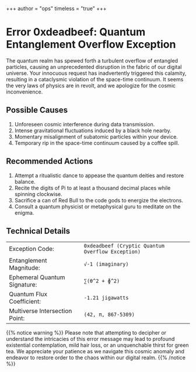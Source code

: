 +++
author = "ops"
timeless = "true"
+++
<h1 style="color: var(--base08)"> Error 0xdeadbeef: Quantum Entanglement Overflow Exception</h1>

The quantum realm has spewed forth a turbulent overflow of entangled particles, causing an unprecedented disruption in the fabric of our digital universe. Your innocuous request has inadvertently triggered this calamity, resulting in a cataclysmic violation of the space-time continuum. It seems the very laws of physics are in revolt, and we apologize for the cosmic inconvenience.

## Possible Causes
1. Unforeseen cosmic interference during data transmission.
2. Intense gravitational fluctuations induced by a black hole nearby.
3. Momentary misalignment of subatomic particles within your device.
4. Temporary rip in the space-time continuum caused by a coffee spill.

## Recommended Actions
1. Attempt a ritualistic dance to appease the quantum deities and restore balance.
2. Recite the digits of Pi to at least a thousand decimal places while spinning clockwise.
3. Sacrifice a can of Red Bull to the code gods to energize the electrons.
4. Consult a quantum physicist or metaphysical guru to meditate on the enigma.

## Technical Details
|               |              |
| ------------- | ------------ |
| Exception Code: | `0xdeadbeef (Cryptic Quantum Overflow Exception)` |
| Entanglement Magnitude: | `√-1 (imaginary)` |
| Ephemeral Quantum Signature: | `∑(θ^2 + ɸ^2)` |
| Quantum Flux Coefficient: | `-1.21 jigawatts` |
| Multiverse Intersection Point: | `(42, π, 867-5309)` |

{{% notice warning %}}
Please note that attempting to decipher or understand the intricacies of this error message may lead to profound existential contemplation, mild hair loss, or an unquenchable thirst for green tea. We appreciate your patience as we navigate this cosmic anomaly and endeavor to restore order to the chaos within our digital realm.
{{% /notice %}}